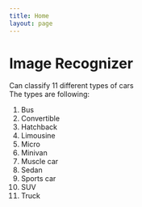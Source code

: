 ```yaml
---
title: Home
layout: page
---
```


# Image Recognizer
Can classify 11 different types of cars <br/>
The types are following: <br/>
1. Bus
2. Convertible
3. Hatchback 
4. Limousine 
5. Micro 
6. Minivan 
7. Muscle car 
8. Sedan
9. Sports car
10. SUV 
11. Truck
